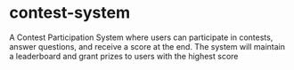 # contest-system
A Contest Participation System where users can participate in contests, answer questions, and receive a score at the end. The system will maintain a leaderboard and grant prizes to users with the highest score
